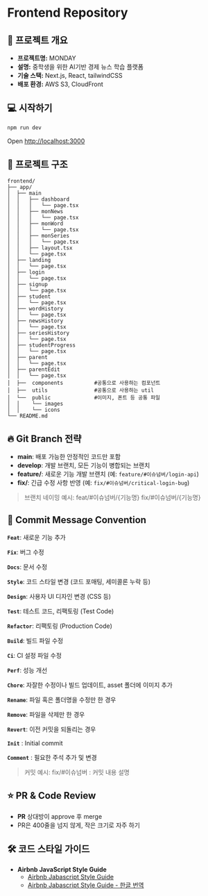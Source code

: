# Frontend Repository

## 📌 프로젝트 개요

- **프로젝트명:** MONDAY
- **설명:** 중학생을 위한 AI기반 경제 뉴스 학습 플랫폼
- **기술 스택:** Next.js, React, tailwindCSS
- **배포 환경:** AWS S3, CloudFront

## **💻 시작하기**

```bash
npm run dev

```

Open [http://localhost:3000](http://localhost:3000/)

## 📂 프로젝트 구조

```tsx
frontend/
├── app/
│  ├── main
│  │   ├── dashboard
│  │   │   └── page.tsx
│  │   ├── monNews
│  │   │   └── page.tsx
│  │   ├── monWord
│  │   │   └── page.tsx
│  │   ├── monSeries
│  │   │   └── page.tsx
│  │   ├── layout.tsx
│  │   └── page.tsx
│  ├── landing
│  │   └── page.tsx
│  ├── login
│  │   └── page.tsx
│  ├── signup
│  │   └── page.tsx
│  ├── student
│  │   └── page.tsx
│  ├── wordHistory
│  │   └── page.tsx
│  ├── newsHistory
│  │   └── page.tsx
│  ├── seriesHistory
│  │   └── page.tsx
│  ├── studentProgress
│  │   └── page.tsx
│  ├── parent
│  │   └── page.tsx
│  ├── parentEdit
│  │   └── page.tsx
│  ├──  components          #공통으로 사용하는 컴포넌트
│  ├──  utils               #공통으로 사용하는 util
│  └──  public              #이미지, 폰트 등 공통 파일
│  │    └── images
│  │    └── icons
└── README.md

```

## 🔥 Git Branch 전략

- **main**: 배포 가능한 안정적인 코드만 포함
- **develop**: 개발 브랜치, 모든 기능이 병합되는 브랜치
- **feature/**: 새로운 기능 개발 브랜치 (예: `feature/#이슈넘버/login-api`)
- **fix/**: 긴급 수정 사항 반영 (예: `fix/#이슈넘버/critical-login-bug`)

> 브랜치 네이밍 예시: feat/#이슈넘버/{기능명}  fix/#이슈넘버/{기능명}
> 

## 📌 Commit Message Convention

**`Feat`**: 새로운 기능 추가

**`Fix`**: 버그 수정

**`Docs`**: 문서 수정

**`Style`**: 코드 스타일 변경 (코드 포매팅, 세미콜론 누락 등)

**`Design`**: 사용자 UI 디자인 변경 (CSS 등)

**`Test`**: 테스트 코드, 리팩토링 (Test Code)

**`Refactor`**: 리팩토링 (Production Code)

**`Build`**: 빌드 파일 수정

**`Ci`**: CI 설정 파일 수정

**`Perf`**: 성능 개선

**`Chore`**: 자잘한 수정이나 빌드 업데이트, asset 폴더에 이미지 추가

**`Rename`**: 파일 혹은 폴더명을 수정만 한 경우

**`Remove`**: 파일을 삭제만 한 경우

**`Revert`**: 이전 커밋을 되돌리는 경우

**`Init`** : Initial commit

**`Comment`** : 필요한 주석 추가 및 변경

> 커밋 예시: fix/#이슈넘버 : 커밋 내용 설명
> 

## ⭐ PR & Code Review

- **PR** 상대방이 approve 후 merge
- PR은 400줄을 넘지 않게, 작은 크기로 자주 하기

## 🛠️ 코드 스타일 가이드

- **Airbnb JavaScript Style Guide**
    - [Airbnb Jabascript Style Guide](https://github.com/airbnb/javascript)
    - [Airbnb Jabascript Style Guide - 한글 번역](https://github.com/tipjs/javascript-style-guide)
